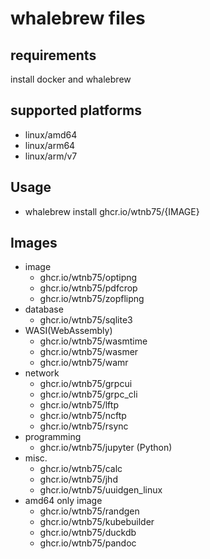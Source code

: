 # whalebrew files

## requirements

install docker and whalebrew

## supported platforms

- linux/amd64
- linux/arm64
- linux/arm/v7

## Usage

- whalebrew install ghcr.io/wtnb75/{IMAGE}

## Images

- image
  - ghcr.io/wtnb75/optipng
  - ghcr.io/wtnb75/pdfcrop
  - ghcr.io/wtnb75/zopflipng
- database
  - ghcr.io/wtnb75/sqlite3
- WASI(WebAssembly)
  - ghcr.io/wtnb75/wasmtime
  - ghcr.io/wtnb75/wasmer
  - ghcr.io/wtnb75/wamr
- network
  - ghcr.io/wtnb75/grpcui
  - ghcr.io/wtnb75/grpc_cli
  - ghcr.io/wtnb75/lftp
  - ghcr.io/wtnb75/ncftp
  - ghcr.io/wtnb75/rsync
- programming
  - ghcr.io/wtnb75/jupyter (Python)
- misc.
  - ghcr.io/wtnb75/calc
  - ghcr.io/wtnb75/jhd
  - ghcr.io/wtnb75/uuidgen_linux
- amd64 only image
  - ghcr.io/wtnb75/randgen
  - ghcr.io/wtnb75/kubebuilder
  - ghcr.io/wtnb75/duckdb
  - ghcr.io/wtnb75/pandoc
